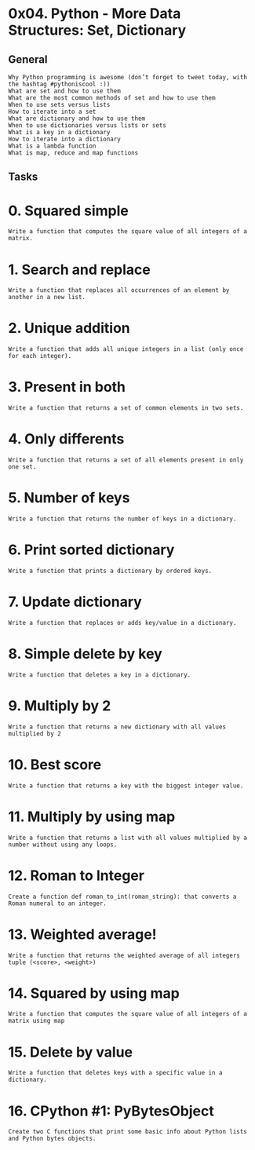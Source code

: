 # 0x04. Python - More Data Structures: Set, Dictionary #

## General ##
	Why Python programming is awesome (don’t forget to tweet today, with the hashtag #pythoniscool :))
	What are set and how to use them
	What are the most common methods of set and how to use them
	When to use sets versus lists
	How to iterate into a set
	What are dictionary and how to use them
	When to use dictionaries versus lists or sets
	What is a key in a dictionary
	How to iterate into a dictionary
	What is a lambda function
	What is map, reduce and map functions

## Tasks ##
# 0. Squared simple #
	Write a function that computes the square value of all integers of a matrix.
# 1. Search and replace #
	Write a function that replaces all occurrences of an element by another in a new list.
# 2. Unique addition #
	Write a function that adds all unique integers in a list (only once for each integer).
# 3. Present in both #
	Write a function that returns a set of common elements in two sets.
# 4. Only differents #
	Write a function that returns a set of all elements present in only one set.
# 5. Number of keys #
	Write a function that returns the number of keys in a dictionary.
# 6. Print sorted dictionary #
	Write a function that prints a dictionary by ordered keys.
# 7. Update dictionary #
	Write a function that replaces or adds key/value in a dictionary.
# 8. Simple delete by key #
	Write a function that deletes a key in a dictionary.
# 9. Multiply by 2 #
	Write a function that returns a new dictionary with all values multiplied by 2
# 10. Best score #
	Write a function that returns a key with the biggest integer value.
# 11. Multiply by using map #
	Write a function that returns a list with all values multiplied by a number without using any loops.
# 12. Roman to Integer #
	Create a function def roman_to_int(roman_string): that converts a Roman numeral to an integer.
# 13. Weighted average! #
	Write a function that returns the weighted average of all integers tuple (<score>, <weight>)
# 14. Squared by using map #
	Write a function that computes the square value of all integers of a matrix using map
# 15. Delete by value #
	Write a function that deletes keys with a specific value in a dictionary.
# 16. CPython #1: PyBytesObject #
	Create two C functions that print some basic info about Python lists and Python bytes objects.
